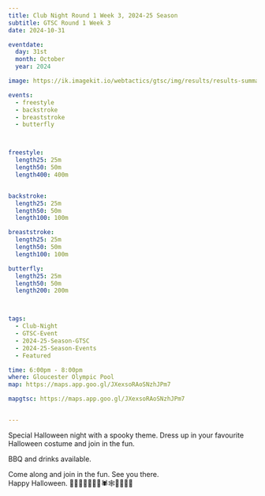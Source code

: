 ```yaml
---
title: Club Night Round 1 Week 3, 2024-25 Season
subtitle: GTSC Round 1 Week 3
date: 2024-10-31

eventdate:
  day: 31st
  month: October
  year: 2024

image: https://ik.imagekit.io/webtactics/gtsc/img/results/results-summary-3.jpg

events:
  - freestyle
  - backstroke
  - breaststroke
  - butterfly



freestyle:
  length25: 25m
  length50: 50m
  length400: 400m


backstroke:
  length25: 25m
  length50: 50m
  length100: 100m

breaststroke:
  length25: 25m
  length50: 50m
  length100: 100m

butterfly:
  length25: 25m
  length50: 50m
  length200: 200m



tags:
  - Club-Night
  - GTSC-Event
  - 2024-25-Season-GTSC
  - 2024-25-Season-Events
  - Featured

time: 6:00pm - 8:00pm
where: Gloucester Olympic Pool
map: https://maps.app.goo.gl/JXexsoRAoSNzhJPm7

mapgtsc: https://maps.app.goo.gl/JXexsoRAoSNzhJPm7


---
```


Special Halloween night with a spooky theme.  Dress up in your favourite Halloween costume and join in the fun.  

BBQ and drinks available.

<p>Come along and join in the fun.  See you there.</br>
Happy Halloween.  🎃👻🧛‍♂️🧟‍♂️🦇🕷️🕸️🦉🌙🔮🎃</p>


